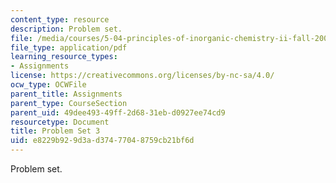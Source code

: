 ```yaml
---
content_type: resource
description: Problem set.
file: /media/courses/5-04-principles-of-inorganic-chemistry-ii-fall-2008/e8229b929d3ad37477048759cb21bf6d_5_04_f08_ps3.pdf
file_type: application/pdf
learning_resource_types:
- Assignments
license: https://creativecommons.org/licenses/by-nc-sa/4.0/
ocw_type: OCWFile
parent_title: Assignments
parent_type: CourseSection
parent_uid: 49dee493-49ff-2d68-31eb-d0927ee74cd9
resourcetype: Document
title: Problem Set 3
uid: e8229b92-9d3a-d374-7704-8759cb21bf6d
---
```

Problem set.